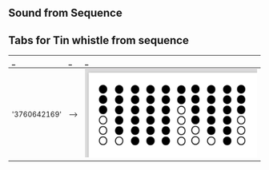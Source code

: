 ## Sound from Sequence


## Tabs for Tin whistle from sequence

| _ | _ | _ |
| :--- | :--- | :--- |
| '3760642169'       | -->       | ![img1](img1.jpg) |
